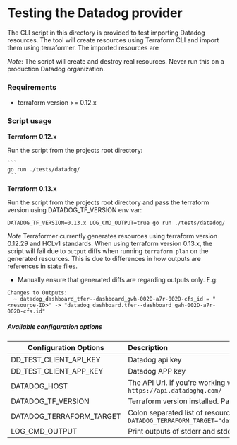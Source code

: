 # Testing the Datadog provider 

The CLI script in this directory is provided to test importing Datadog resources. The tool will create resources using Terraform CLI and import them using terraformer. The imported resources are 

_Note_: The script will create and destroy real resources. Never run this on a production Datadog organization.

### Requirements 
* terraform version >= 0.12.x

### Script usage

**Terraform 0.12.x**

   Run the script from the projects root directory:
    
    ```
    go run ./tests/datadog/
    ``` 

**Terraform 0.13.x**

   Run the script from the projects root directory and pass the terraform version using DATADOG_TF_VERSION env var:

   ```
   DATADOG_TF_VERSION=0.13.x LOG_CMD_OUTPUT=true go run ./tests/datadog/
   ```
   _Note_ Terraformer currently generates resources using terraform version 0.12.29 and HCLv1 standards. When using terraform version 0.13.x, the script will fail due to `output` diffs when running `terraform plan` on the generated resources. This is due to differences in how outputs are references in state files.
   
   - Manually ensure that generated diffs are regarding outputs only. E.g:
   
   ```
   Changes to Outputs:
     ~ datadog_dashboard_tfer--dashboard_gwh-002D-a7r-002D-cfs_id = "<resource-ID>" -> "datadog_dashboard.tfer--dashboard_gwh-002D-a7r-002D-cfs.id"
   ```

##### Available configuration options

| Configuration Options     | Description        |
| -------------             |:-------------      |
| DD_TEST_CLIENT_API_KEY    | Datadog api key      |
| DD_TEST_CLIENT_APP_KEY    | Datadog APP key      |
| DATADOG_HOST              | The API Url. if you're working with "EU" version of Datadog, use `https://api.datadoghq.eu/`. Default: `https://api.datadoghq.com/`      |
| DATADOG_TF_VERSION        | Terraform version installed. Pass the terraform version number if using Terraform version >= 0.13.x      |
| DATADOG_TERRAFORM_TARGET    | Colon separated list of resource addresses to [target](https://www.terraform.io/docs/commands/plan.html#resource-targeting). Example: `DATADOG_TERRAFORM_TARGET="datadog_dashboard.free_dashboard_example:datadog_monitor.monitor_example"`      |
| LOG_CMD_OUTPUT    | Print outputs of stderr and stdout from `terraform` commands. Default `false`      |

